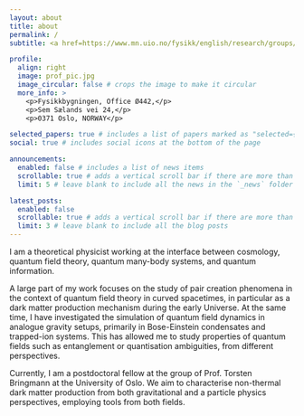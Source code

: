```yaml
---
layout: about
title: about
permalink: /
subtitle: <a href=https://www.mn.uio.no/fysikk/english/research/groups/theory/>University of Oslo</a>

profile:
  align: right
  image: prof_pic.jpg
  image_circular: false # crops the image to make it circular
  more_info: >
    <p>Fysikkbygningen, Office Ø442,</p>
    <p>Sem Sælands vei 24,</p>
    <p>0371 Oslo, NORWAY</p>

selected_papers: true # includes a list of papers marked as "selected={true}"
social: true # includes social icons at the bottom of the page

announcements:
  enabled: false # includes a list of news items
  scrollable: true # adds a vertical scroll bar if there are more than 3 news items
  limit: 5 # leave blank to include all the news in the `_news` folder

latest_posts:
  enabled: false
  scrollable: true # adds a vertical scroll bar if there are more than 3 new posts items
  limit: 3 # leave blank to include all the blog posts
---
```


I am a theoretical physicist working at the interface between cosmology, quantum field theory, quantum many-body systems, and quantum information. 

A large part of my work focuses on the study of pair creation phenomena in the context of quantum field theory in curved spacetimes, in particular as a dark matter production mechanism during the early Universe. At the same time, I have investigated the simulation of quantum field dynamics in analogue gravity setups, primarily in Bose-Einstein condensates and trapped-ion systems. This has allowed me to study properties of quantum fields such as entanglement or quantisation ambiguities, from different perspectives. 

Currently, I am a postdoctoral fellow at the group of Prof. Torsten Bringmann at the University of Oslo. We aim to characterise non-thermal dark matter production from both gravitational and a particle physics perspectives, employing tools from both fields.
